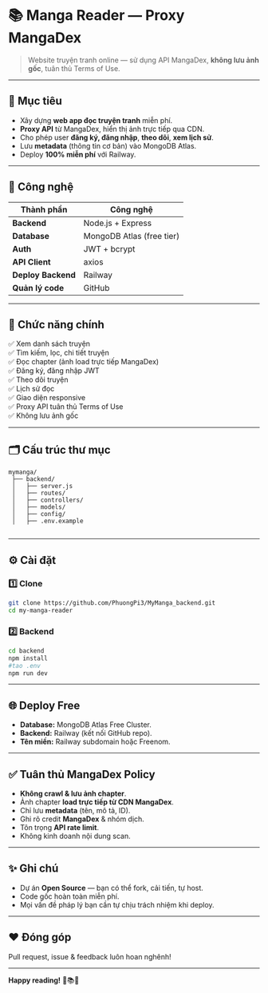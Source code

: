 # 📚 Manga Reader — Proxy MangaDex

> Website truyện tranh online — sử dụng API MangaDex, **không lưu ảnh gốc**, tuân thủ Terms of Use.

---

## 📌 Mục tiêu

- Xây dựng **web app đọc truyện tranh** miễn phí.
- **Proxy API** từ MangaDex, hiển thị ảnh trực tiếp qua CDN.
- Cho phép user **đăng ký, đăng nhập**, **theo dõi**, **xem lịch sử**.
- Lưu **metadata** (thông tin cơ bản) vào MongoDB Atlas.
- Deploy **100% miễn phí** với Railway.

---

## 🚀 Công nghệ

| Thành phần | Công nghệ |
|------------|------------|
| **Backend** | Node.js + Express |
| **Database** | MongoDB Atlas (free tier) |
| **Auth** | JWT + bcrypt |
| **API Client** | axios |
| **Deploy Backend** | Railway |
| **Quản lý code** | GitHub |

---

## 🔑 Chức năng chính

✅ Xem danh sách truyện  
✅ Tìm kiếm, lọc, chi tiết truyện  
✅ Đọc chapter (ảnh load trực tiếp MangaDex)  
✅ Đăng ký, đăng nhập JWT  
✅ Theo dõi truyện  
✅ Lịch sử đọc  
✅ Giao diện responsive  
✅ Proxy API tuân thủ Terms of Use  
✅ Không lưu ảnh gốc

---

## 🗂️ Cấu trúc thư mục

```plaintext
mymanga/
 ├── backend/
 │   ├── server.js
 │   ├── routes/
 │   ├── controllers/
 │   ├── models/
 │   ├── config/
 │   ├── .env.example
 
```

---

## ⚙️ Cài đặt

### 1️⃣ Clone

```bash
git clone https://github.com/PhuongPi3/MyManga_backend.git
cd my-manga-reader
```

### 2️⃣ Backend

```bash
cd backend
npm install
#tao .env
npm run dev
```

---

## 🌐 Deploy Free

- **Database:** MongoDB Atlas Free Cluster.
- **Backend:** Railway (kết nối GitHub repo).
- **Tên miền:** Railway subdomain hoặc Freenom.

---

## ✅ Tuân thủ MangaDex Policy

- **Không crawl & lưu ảnh chapter**.
- Ảnh chapter **load trực tiếp từ CDN MangaDex**.
- Chỉ lưu **metadata** (tên, mô tả, ID).
- Ghi rõ credit **MangaDex** & nhóm dịch.
- Tôn trọng **API rate limit**.
- Không kinh doanh nội dung scan.

---

## ✨ Ghi chú

- Dự án **Open Source** — bạn có thể fork, cải tiến, tự host.
- Code gốc hoàn toàn miễn phí.
- Mọi vấn đề pháp lý bạn cần tự chịu trách nhiệm khi deploy.

---

## ❤️ Đóng góp

Pull request, issue & feedback luôn hoan nghênh!

---

**Happy reading!** 🚀📚✨
```
